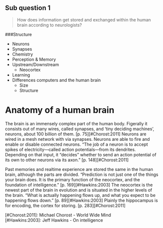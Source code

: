 ## Sub question 1
> How does information get stored and exchanged within the human brain according to neurologists?

###Structure
* Neurons
* Synapses
* Chemistry
* Perception & Memory
* Upstream/Downstream
	* Neocortex
* Learning
* Differences computers and the human brain
	* Size
	* Structure

# Anatomy of a human brain
The brain is an immensely complex part of the human body. Figerally it consists out of many wires, called synapses, and ‘tiny deciding machines’, neurons, about 100 billion of them. [p. 75][#Chorost:2011]
Neurons are wired in a mesh network with via synapses. Neurons are able to fire and enable or disable connected neurons. “The job of a neuron is to accept spikes of electricity—called action potentials—from its dendrites. Depending on that input, it “decides” whether to send an action potential of its own to other neurons via its axon.” [p. 148][#Chorost:2011]

Past memories and realtime experience are stored the same in the human brain, although the parts are divided. “Prediction is not just one of the things your brain does. It is the primary function of the neocortex, and the foundation of intelligence.” [p. 169][#Hawkins:2003] The neocortex is the newest part of the brain in evolution and is situated in the higher levels of the brain. “What is actually happening flows up, and what you expect to be happening flows down.” [p. 89][#Hawkins:2003]
Plainly the hippocampus is for encoding, the cortex for storing. [p. 283][#Chorost:2011]






[#Chorost:2011]: Michael Chorost - World Wide Mind  
[#Hawkins:2003]: Jeff Hawkins - On intelligence  
